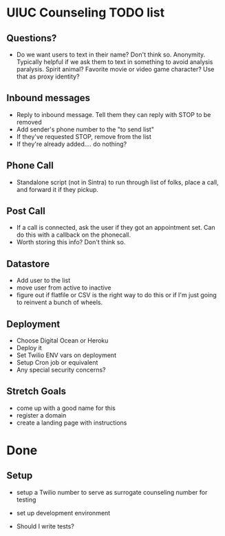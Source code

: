 # UIUC Counseling TODO list

## Questions? 
- Do we want users to text in their name? Don't think so. Anonymity. Typically helpful if we ask them to text in something to avoid analysis paralysis. Spirit animal? Favorite movie or video game character? Use that as proxy identity?

## Inbound messages
- Reply to inbound message. Tell them they can reply with STOP to be removed
- Add sender's phone number to the "to send list"
- If they've requested STOP, remove from the list
- If they're already added.... do nothing? 

## Phone Call
- Standalone script (not in Sintra) to run through list of folks, place a call, and forward it if they pickup. 

## Post Call
- If a call is connected, ask the user if they got an appointment set. Can do this with a callback on the phonecall. 
- Worth storing this info? Don't think so. 

## Datastore
- Add user to the list
- move user from active to inactive
- figure out if flatfile or CSV is the right way to do this or if I'm just going to reinvent a bunch of wheels. 

## Deployment
- Choose Digital Ocean or Heroku 
- Deploy it
- Set Twilio ENV vars on deployment 
- Setup Cron job or equivalent
- Any special security concerns? 

## Stretch Goals
- come up with a good name for this
- register a domain
- create a landing page with instructions

# Done

## Setup
- setup a Twilio number to serve as surrogate counseling number for testing
- set up development environment

- Should I write tests? 
